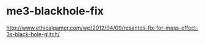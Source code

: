 # me3-blackhole-fix

http://www.ethicalgamer.com/wp/2012/04/09/resantes-fix-for-mass-effect-3s-black-hole-glitch/
